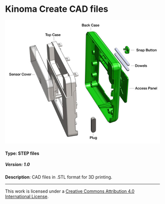 # Kinoma Create CAD files

![Mou icon](https://github.com/Kinoma/kinoma-create-cad-files/blob/master/create-case.jpg?raw=true)

#### Type: STEP files

##### Version: 1.0

**Description**: CAD files in .STL format for 3D printing. 

---
This work is licensed under a <a rel="license" href="http://creativecommons.org/licenses/by/4.0/">Creative Commons Attribution 4.0 International License</a>.

